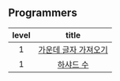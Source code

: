 ## Programmers

| level |          title           |
| :---: | :----------------------: |
|   1   | [가운데 글자 가져오기](https://github.com/rlorxl/algorithm/blob/main/programmers/level1/%EA%B0%80%EC%9A%B4%EB%8D%B0_%EA%B8%80%EC%9E%90_%EA%B0%80%EC%A0%B8%EC%98%A4%EA%B8%B0.js) |
|   1   |      [하샤드 수](https://github.com/rlorxl/algorithm/blob/main/programmers/level1/%ED%95%98%EC%83%A4%EB%93%9C%EC%88%98.js)       |
